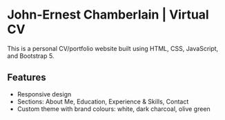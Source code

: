 # John-Ernest Chamberlain | Virtual CV

This is a personal CV/portfolio website built using HTML, CSS, JavaScript, and Bootstrap 5.

## Features

- Responsive design
- Sections: About Me, Education, Experience & Skills, Contact
- Custom theme with brand colours: white, dark charcoal, olive green
